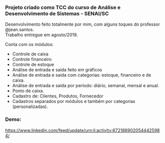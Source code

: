 ### Projeto criado como TCC do curso de Análise e Desenvolvimento de Sistemas - SENAI/SC

Desenvolvimento feito totalmente por mim, com alguns toques do professor @jean.santos. <br>
Trabalho entregue em agosto/2019.

Conta com os módulos:
- Controle de caixa
- Controle financeiro
- Controle de estoque
- Análise de entrada e saída feito em gráficos
- Análise de entrada e saída com categorias: estoque, financeiro e de caixa.
- Análise de entrada e saída por período: diário, semanal, mensal e anual.
- Ponto de caixa.
- Cadastro de: Clientes, Produtos, Fornecedor
- Cadastros separados por módulos e também por categorias (personalizadas).


### Demo:
https://www.linkedin.com/feed/update/urn:li:activity:6721869020544425984/
